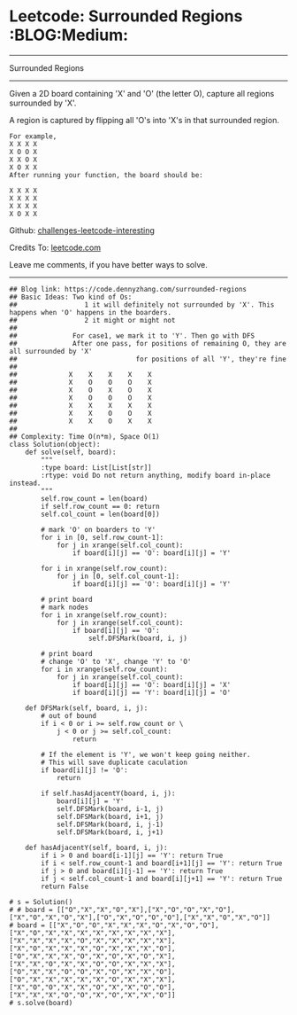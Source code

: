 # Leetcode: Surrounded Regions     :BLOG:Medium:


---

Surrounded Regions  

---

Given a 2D board containing 'X' and 'O' (the letter O), capture all regions surrounded by 'X'.  

A region is captured by flipping all 'O's into 'X's in that surrounded region.  

    For example,
    X X X X
    X O O X
    X X O X
    X O X X
    After running your function, the board should be:
    
    X X X X
    X X X X
    X X X X
    X O X X

Github: [challenges-leetcode-interesting](https://github.com/DennyZhang/challenges-leetcode-interesting/tree/master/surrounded-regions)  

Credits To: [leetcode.com](https://leetcode.com/problems/surrounded-regions/description/)  

Leave me comments, if you have better ways to solve.  

---

    ## Blog link: https://code.dennyzhang.com/surrounded-regions
    ## Basic Ideas: Two kind of Os: 
    ##                 1 it will definitely not surrounded by 'X'. This happens when 'O' happens in the boarders.
    ##                 2 it might or might not
    ##
    ##              For case1, we mark it to 'Y'. Then go with DFS
    ##              After one pass, for positions of remaining O, they are all surrounded by 'X'
    ##                              for positions of all 'Y', they're fine
    ##
    ##             X    X    X    X    X
    ##             X    O    O    O    X
    ##             X    O    X    O    X
    ##             X    O    O    O    X
    ##             X    X    X    X    X
    ##             X    X    O    O    X
    ##             X    X    O    X    X
    ##
    ## Complexity: Time O(n*m), Space O(1)
    class Solution(object):
        def solve(self, board):
            """
            :type board: List[List[str]]
            :rtype: void Do not return anything, modify board in-place instead.
            """
            self.row_count = len(board)
            if self.row_count == 0: return
            self.col_count = len(board[0])
    
            # mark 'O' on boarders to 'Y'
            for i in [0, self.row_count-1]:
                for j in xrange(self.col_count):
                    if board[i][j] == 'O': board[i][j] = 'Y'
    
            for i in xrange(self.row_count):
                for j in [0, self.col_count-1]:
                    if board[i][j] == 'O': board[i][j] = 'Y'
    
            # print board
            # mark nodes
            for i in xrange(self.row_count):
                for j in xrange(self.col_count):
                    if board[i][j] == 'O':
                        self.DFSMark(board, i, j)
    
            # print board
            # change 'O' to 'X', change 'Y' to 'O'
            for i in xrange(self.row_count):
                for j in xrange(self.col_count):
                    if board[i][j] == 'O': board[i][j] = 'X'
                    if board[i][j] == 'Y': board[i][j] = 'O'
    
        def DFSMark(self, board, i, j):
            # out of bound
            if i < 0 or i >= self.row_count or \
                j < 0 or j >= self.col_count:
                    return
    
            # If the element is 'Y', we won't keep going neither.
            # This will save duplicate caculation
            if board[i][j] != 'O':
                return
    
            if self.hasAdjacentY(board, i, j):
                board[i][j] = 'Y'
                self.DFSMark(board, i-1, j)
                self.DFSMark(board, i+1, j)
                self.DFSMark(board, i, j-1)
                self.DFSMark(board, i, j+1)
    
        def hasAdjacentY(self, board, i, j):
            if i > 0 and board[i-1][j] == 'Y': return True
            if i < self.row_count-1 and board[i+1][j] == 'Y': return True
            if j > 0 and board[i][j-1] == 'Y': return True
            if j < self.col_count-1 and board[i][j+1] == 'Y': return True
            return False        
    
    # s = Solution()
    # # board = [["O","X","X","O","X"],["X","O","O","X","O"],["X","O","X","O","X"],["O","X","O","O","O"],["X","X","O","X","O"]]
    # board = [["X","O","O","X","X","X","O","X","O","O"],["X","O","X","X","X","X","X","X","X","X"],["X","X","X","X","O","X","X","X","X","X"],["X","O","X","X","X","O","X","X","X","O"],["O","X","X","X","O","X","O","X","O","X"],["X","X","O","X","X","O","O","X","X","X"],["O","X","X","O","O","X","O","X","X","O"],["O","X","X","X","X","X","O","X","X","X"],["X","O","O","X","X","O","X","X","O","O"],["X","X","X","O","O","X","O","X","X","O"]]
    # s.solve(board)